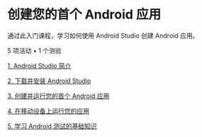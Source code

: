 # 创建您的首个 Android 应用
通过此入门课程，学习如何使用 Android Studio 创建 Android 应用。

5 项活动 • 1 个测验

[1. Android Studio 简介](./1.%20Android%20Studio%20%E7%AE%80%E4%BB%8B.md)

[2. 下载并安装 Android Studio](./2.%20%E4%B8%8B%E8%BD%BD%E5%B9%B6%E5%AE%89%E8%A3%85%20Android%20Studio.md)

[3. 创建并运行您的首个 Android 应用](./3.%20%E5%88%9B%E5%BB%BA%E5%B9%B6%E8%BF%90%E8%A1%8C%E6%82%A8%E7%9A%84%E9%A6%96%E4%B8%AA%20Android%20%E5%BA%94%E7%94%A8.md)

[4. 在移动设备上运行您的应用](./4.%20%E5%9C%A8%E7%A7%BB%E5%8A%A8%E8%AE%BE%E5%A4%87%E4%B8%8A%E8%BF%90%E8%A1%8C%E6%82%A8%E7%9A%84%E5%BA%94%E7%94%A8.md)

[5. 学习 Android 测试的基础知识](./5.%20%E5%AD%A6%E4%B9%A0%20Android%20%E6%B5%8B%E8%AF%95%E7%9A%84%E5%9F%BA%E7%A1%80%E7%9F%A5%E8%AF%86.md)
